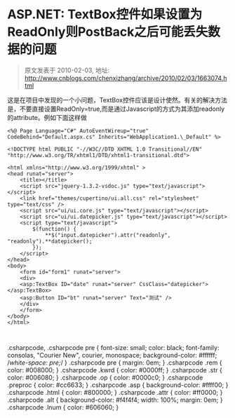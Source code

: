 # ASP.NET: TextBox控件如果设置为ReadOnly则PostBack之后可能丢失数据的问题 
> 原文发表于 2010-02-03, 地址: http://www.cnblogs.com/chenxizhang/archive/2010/02/03/1663074.html 


这是在项目中发现的一个小问题，TextBox控件应该是设计使然。有关的解决方法是，不要直接设置ReadOnly=true,而是通过Javascript的方式为其添加readonly的attribute。例如下面这样做


```
<%@ Page Language="C#" AutoEventWireup="true" CodeBehind="Default.aspx.cs" Inherits="WebApplication1.\_Default" %>

<!DOCTYPE html PUBLIC "-//W3C//DTD XHTML 1.0 Transitional//EN" "http://www.w3.org/TR/xhtml1/DTD/xhtml1-transitional.dtd">

<html xmlns="http://www.w3.org/1999/xhtml" >
<head runat="server">
    <title></title>
    <script src="jquery-1.3.2-vsdoc.js" type="text/javascript"></script>
    <link href="themes/cupertino/ui.all.css" rel="stylesheet" type="text/css" />
    <script src="ui/ui.core.js" type="text/javascript"></script>
    <script src="ui/ui.datepicker.js" type="text/javascript"></script>
    <script type="text/javascript">
        $(function() {
            **$("input.datepicker").attr("readonly", "readonly").**datepicker();
        });
    </script>
</head>
<body>
    <form id="form1" runat="server">
    <div>
    <asp:TextBox ID="date" runat="server" CssClass="datepicker"></asp:TextBox>
    <asp:Button ID="bt" runat="server" Text="测试" />
    </div>
    </form>
</body>
</html>

```

```
 
```

.csharpcode, .csharpcode pre
{
 font-size: small;
 color: black;
 font-family: consolas, "Courier New", courier, monospace;
 background-color: #ffffff;
 /*white-space: pre;*/
}
.csharpcode pre { margin: 0em; }
.csharpcode .rem { color: #008000; }
.csharpcode .kwrd { color: #0000ff; }
.csharpcode .str { color: #006080; }
.csharpcode .op { color: #0000c0; }
.csharpcode .preproc { color: #cc6633; }
.csharpcode .asp { background-color: #ffff00; }
.csharpcode .html { color: #800000; }
.csharpcode .attr { color: #ff0000; }
.csharpcode .alt 
{
 background-color: #f4f4f4;
 width: 100%;
 margin: 0em;
}
.csharpcode .lnum { color: #606060; }
